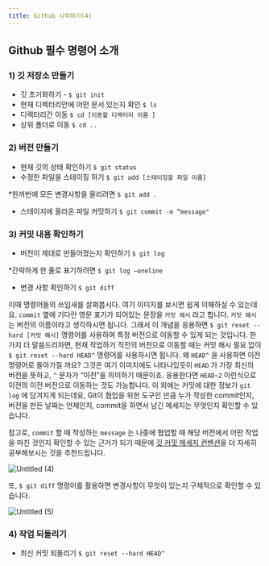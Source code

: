 ```yaml
---
title: Github 시작하기(4)
---
```


## Github 필수 명령어 소개

### 1) 깃 저장소 만들기

- 깃 초기화하기 - `$ git init`
- 현재 디렉터리안에 어떤 문서 있는지 확인 `$ ls`
- 디렉터리간 이동 `$ cd [이동할 디렉터리 이름 ]`
- 상위 폴더로 이동 `$ cd ..`

### 2) 버전 만들기

- 현재 깃의 상태 확인하기 `$ git status`
- 수정한 파일을 스테이징 하기 `$ git add [스테이징할 파일 이름]`

\*한꺼번에 모든 변경사항을 올리려면 `$ git add .`

- 스테이지에 올라온 파일 커밋하기 `$ git commit -m “message"`

### 3) 커밋 내용 확인하기

- 버전이 제대로 만들어졌는지 확인하기 `$ git log`

\*간략하게 한 줄로 표기하려면 `$ git log —oneline`

- 변경 사항 확인하기 `$ git diff`

이때 명령어들의 쓰임새를 살펴봅시다. 여기 이미지를 보시면 쉽게 이해하실 수 있는데요. `commit` 옆에 기다란 영문 표기가 되어있는 문장을 `커밋 해시` 라고 합니다. `커밋 해시` 는 버전의 이름이라고 생각하시면 됩니다. 그래서 이 개념을 응용하면 `$ git reset --hard [커밋 해시]` 명령어를 사용하여 특정 버전으로 이동할 수 있게 되는 것입니다. 한 가지 더 말씀드리자면, 현재 작업하기 직전의 버전으로 이동할 때는 커밋 해시 필요 없이 `$ git reset --hard HEAD^` 명령어를 사용하시면 됩니다. 왜 `HEAD^` 을 사용하면 이전 명령어로 돌아가질 까요? 그것은 여기 이미지에도 나타나있듯이 `HEAD` 가 가장 최신의 버전을 뜻하고, `^` 문자가 “이전”을 의미하기 때문이죠. 응용한다면 `HEAD~2` 이런식으로 이전의 이전 버전으로 이동하는 것도 가능합니다. 이 외에는 커밋에 대한 정보가 `git log` 에 담겨지게 되는데요, Git이 협업을 위한 도구인 만큼 누가 작성한 commit인지, 버전을 만든 날짜는 언제인지, commit을 하면서 남긴 메세지는 무엇인지 확인할 수 있습니다.

참고로, `commit` 할 때 작성하는 `message` 는 나중에 협업할 때 해당 버전에서 어떤 작업을 마친 것인지 확인할 수 있는 근거가 되기 때문에 [깃 커밋 메세지 컨벤션](https://determination.tistory.com/entry/%EA%B9%83-%EC%BB%A4%EB%B0%8B-%EB%A9%94%EC%8B%9C%EC%A7%80-%EC%BB%A8%EB%B2%A4%EC%85%98Git-Commit-Message-Convention)을 더 자세히 공부해보시는 것을 추천드립니다.

![Untitled (4)](https://user-images.githubusercontent.com/81297662/164027563-35702bfb-f0a4-4e84-936b-035208fc14d5.png)

또, `$ git diff` 명령어를 활용하면 변경사항이 무엇이 있는지 구체적으로 확인할 수 있습니다.

![Untitled (5)](https://user-images.githubusercontent.com/81297662/164027569-7089ee50-994e-4df6-942f-1e183884c8c9.png)

### 4) 작업 되돌리기

- 최신 커밋 되돌리기 `$ git reset --hard HEAD^`
